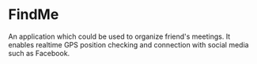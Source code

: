 FindMe
======
An application which could be used to organize friend's meetings. It enables realtime GPS position checking and connection with social media such as Facebook.
